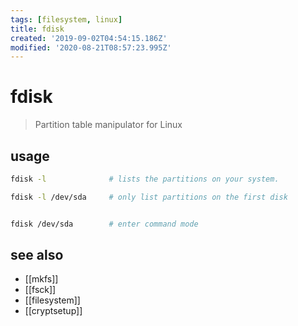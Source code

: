 ```yaml
---
tags: [filesystem, linux]
title: fdisk
created: '2019-09-02T04:54:15.186Z'
modified: '2020-08-21T08:57:23.995Z'
---
```


# fdisk

> Partition table manipulator for Linux 

## usage
```sh
fdisk -l              # lists the partitions on your system.

fdisk -l /dev/sda     # only list partitions on the first disk


fdisk /dev/sda        # enter command mode
```

## see also
- [[mkfs]]
- [[fsck]]
- [[filesystem]]
- [[cryptsetup]]
